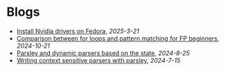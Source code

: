 # Blogs

- [Install Nvidia drivers on Fedora](/en/blogs/2025-3-21.md), _2025-3-21_
- [Comparison between for loops and pattern matching for FP beginners](/en/blogs/2024-10-21.md), _2024-10-21_
- [Parsley and dynamic parsers based on the state](/en/blogs/2024-8-25.md), _2024-8-25_
- [Writing context sensitive parsers with parsley](/en/blogs/2024-7-15.md), _2024-7-15_
